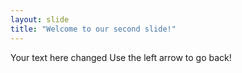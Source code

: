 ```yaml
---
layout: slide
title: "Welcome to our second slide!"
---
```

Your text here changed
Use the left arrow to go back!
